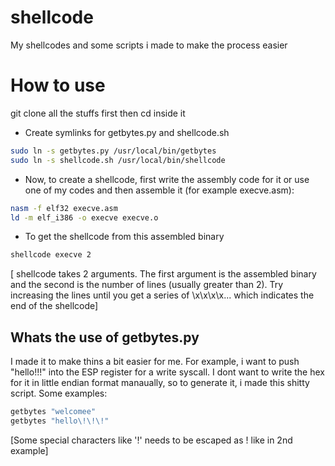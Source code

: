 # shellcode
My shellcodes and some scripts i made to make the process easier

# How to use

git clone all the stuffs first then cd inside it

 * Create symlinks for getbytes.py and shellcode.sh

```bash
sudo ln -s getbytes.py /usr/local/bin/getbytes
sudo ln -s shellcode.sh /usr/local/bin/shellcode
```

* Now, to create a shellcode, first write the assembly code for it or use one of my codes and then assemble it (for example execve.asm):

```bash
nasm -f elf32 execve.asm
ld -m elf_i386 -o execve execve.o
```

 * To get the shellcode from this assembled binary

```bash
shellcode execve 2
```

[ shellcode takes 2 arguments. The first argument is the assembled binary and the second is the number of lines (usually greater than 2). Try increasing the lines until you get a series of \x\x\x\x... which indicates the end of the shellcode]

 ## Whats the use of getbytes.py

 I made it to make thins a bit easier for me. For example, i want to push "hello!!!" into the ESP register for a write syscall. I dont want to write the hex for it in little endian format manaually, so to generate it, i made this shitty script. Some examples:

 ```bash
getbytes "welcomee"
getbytes "hello\!\!\!"
```
[Some special characters like '!' needs to be escaped as \! like in 2nd example]
